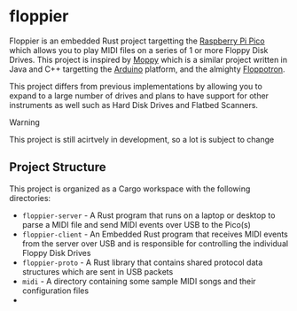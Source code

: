 # floppier
Floppier is an embedded Rust project targetting the [Raspberry Pi Pico](https://www.raspberrypi.com/products/raspberry-pi-pico/) which allows you to play MIDI files on a series of 1 or more Floppy Disk Drives.
This project is inspired by [Moppy](https://github.com/Sammy1Am/Moppy2) which is a similar project written in Java and C++ targetting the [Arduino](https://www.arduino.cc/) platform, and the almighty [Floppotron](https://floppotron.com/).

This project differs from previous implementations by allowing you to expand to a large number of drives and plans to have support for other instruments as well such as Hard Disk Drives and Flatbed Scanners.

> [!WARNING]
> This project is still acirtvely in development, so a lot is subject to change 

## Project Structure

This project is organized as a Cargo workspace with the following directories:
- `floppier-server` - A Rust program that runs on a laptop or desktop to parse a MIDI file and send MIDI events over USB to the Pico(s)
- `floppier-client` - An Embedded Rust program that receives MIDI events from the server over USB and is responsible for controlling the individual Floppy Disk Drives
- `floppier-proto` - A Rust library that contains shared protocol data structures which are sent in USB packets
- `midi` - A directory containing some sample MIDI songs and their configuration files
- 
